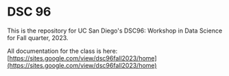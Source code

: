 # DSC 96

This is the repository for UC San Diego's DSC96: Workshop in Data Science for Fall quarter, 2023.

All documentation for the class is here: [https://sites.google.com/view/dsc96fall2023/home](https://sites.google.com/view/dsc96fall2023/home)